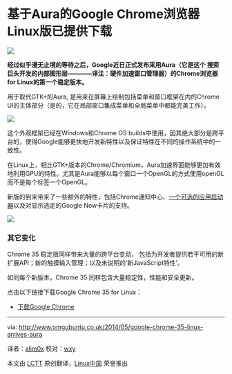基于Aura的Google Chrome浏览器Linux版已提供下载
================================================================================
![](http://www.omgubuntu.co.uk/wp-content/uploads/2014/05/Screen-Shot-2014-05-21-at-00.00.22.png)

**经过似乎漫无止境的等待之后，Google近日正式发布采用Aura（它是这个	搜索巨头开发的内部图形层————译注：硬件加速窗口管理器）的Chrome浏览器 for Linux的第一个稳定版本。**

用于取代GTK+的Aura, 是用来在屏幕上绘制包括菜单和窗口框架在内的Chrome UI的主体部分（是的，它在局部窗口集成菜单和全局菜单中都能完美工作）。

![](http://www.omgubuntu.co.uk/wp-content/uploads/2014/05/Screen-Shot-2014-05-21-at-00.18.15.png)

这个外观框架已经在Windows和Chrome OS builds中使用，因其绝大部分是跨平台的，使得Google能够更快地开发新特性以及保证特性在不同的操作系统中的一致性。

在Linux上，相比GTK+版本的Chrome/Chromium，Aura加速界面能够更加有效地利用GPU的特性。尤其是Aura能够以每个窗口一个OpenGL的方式使用openGL而不是每个标签一个OpenGL。

新版的到来带来了一些额外的特性，包括Chrome通知中心、[一个可选的应用启动器][1]以及对显示选定的Google Now卡片的支持。

![](http://www.omgubuntu.co.uk/wp-content/uploads/2014/05/aura.jpg)

### 其它变化 ###

Chrome 35 稳定版同样带来大量的跨平台变动， 包括为开发者提供若干可用的新扩展API；新的触摸输入管理；以及未说明的‘新JavaScript特性’。

如同每个新版本，Chrome 35 同样包含大量稳定性，性能和安全更新。

点击以下链接下载Google Chrome 35 for Linux：

- [下载Google Chrome][2]

--------------------------------------------------------------------------------

via: http://www.omgubuntu.co.uk/2014/05/google-chrome-35-linux-arrives-aura

译者：[alim0x](https://github.com/alim0x) 校对：[wxy](https://github.com/wxy)

本文由 [LCTT](https://github.com/LCTT/TranslateProject) 原创翻译，[Linux中国](http://linux.cn/) 荣誉推出

[1]:https://chrome.google.com/webstore/launcher
[2]:https://www.google.com/chrome/browser/
